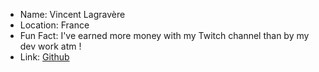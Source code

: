 - Name: Vincent Lagravère
- Location: France
- Fun Fact: I've earned more money with my Twitch channel than by my dev work atm !
- Link: [Github](https://github.com/JehlahdDWJ)